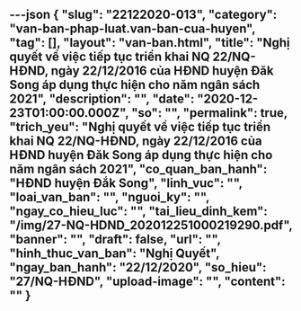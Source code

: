---json
{
    "slug": "22122020-013",
    "category": "van-ban-phap-luat.van-ban-cua-huyen",
    "tag": [],
    "layout": "van-ban.html",
    "title": "Nghị quyết về việc tiếp tục triển khai NQ 22/NQ-HĐND, ngày 22/12/2016 của HĐND huyện Đăk Song áp dụng thực hiện cho năm ngân sách 2021",
    "description": "",
    "date": "2020-12-23T01:00:00.000Z",
    "so": "",
    "permalink": true,
    "trich_yeu": "Nghị quyết về việc tiếp tục triển khai NQ 22/NQ-HĐND, ngày 22/12/2016 của HĐND huyện Đăk Song áp dụng thực hiện cho năm ngân sách 2021",
    "co_quan_ban_hanh": "HĐND huyện Đắk Song",
    "linh_vuc": "",
    "loai_van_ban": "",
    "nguoi_ky": "",
    "ngay_co_hieu_luc": "",
    "tai_lieu_dinh_kem": "/img/27-NQ-HDND_202012251000219290.pdf",
    "banner": "",
    "draft": false,
    "url": "",
    "hinh_thuc_van_ban": "Nghị Quyết",
    "ngay_ban_hanh": "22/12/2020",
    "so_hieu": "27/NQ-HĐND",
    "upload-image": "",
    "__content__": ""
}
---
